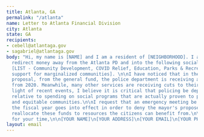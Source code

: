 ```yaml
---
title: Atlanta, GA
permalink: "/atlanta"
name: Letter to Atlanta Financial Division
city: Atlanta
state: GA
recipients:
- cebell@atlantaga.gov
- sagabriel@atlantaga.gov
body: "Hi, my name is [NAME] and I am a resident of [NEIGHBORHOOD]. I am asking to
  redirect money away from the Atlanta PD and into the following social services:
  [LIST - Community Development, COVID Relief, Education, Parks & Recreation, targeted
  support for marginalized communities]. \n\nI have noticed that in the 2021 budget
  proposal, from the general fund, the police department is receiving a 5.90% increase
  from 2020. Meanwhile, many other services are receiving cuts to their budgets. In
  light of recent events, I believe it is critical that policing be deprioritized
  relative to spending on social programs that are actually proven to promote safe
  and equitable communities.\n\nI request that an emergency meeting be called before
  the fiscal year goes into effect in order to deny the mayor's proposed budget and
  reallocate these funds to resources the citizens can benefit from.\n\nThank you
  for your time,\n\n[YOUR NAME]\n[YOUR ADDRESS]\n[YOUR EMAIL]\n[YOUR PHONE NUMBER]"
layout: email
---
```


